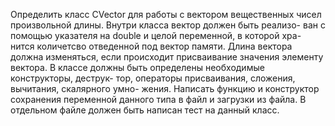 Определить класс CVector для работы с вектором вещественных чисел произвольной длины. Внутри класса вектор должен быть реализо- ван с помощью указателя на double и целой переменной, в которой хра- нится количетсво отведенной под вектор памяти. Длина вектора должна изменяться, если происходит присваивание значения элементу вектора. В классе должны быть определены необходимые конструкторы, деструк- тор, операторы присваивания, сложения, вычитания, скалярного умно- жения.
Написать функцию и конструктор сохранения переменной данного типа в файл и загрузки из файла.
В отдельном файле должен быть написан тест на данный класс.
